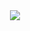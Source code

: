 <div align="center">
  <img src="https://user-images.githubusercontent.com/30378184/117861384-49010780-b289-11eb-9533-539112c0cd00.jpg">
</div>
